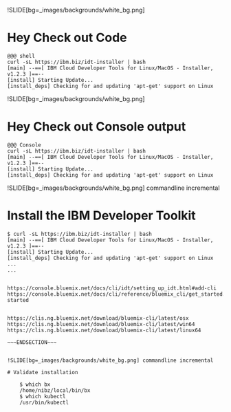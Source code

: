 !SLIDE[bg=_images/backgrounds/white_bg.png]
# Hey Check out Code

    @@@ shell
    curl -sL https://ibm.biz/idt-installer | bash
    [main] --==[ IBM Cloud Developer Tools for Linux/MacOS - Installer, v1.2.3 ]==--
    [install] Starting Update...
    [install_deps] Checking for and updating 'apt-get' support on Linux


!SLIDE[bg=_images/backgrounds/white_bg.png]
# Hey Check out Console output


    @@@ Console
    curl -sL https://ibm.biz/idt-installer | bash
    [main] --==[ IBM Cloud Developer Tools for Linux/MacOS - Installer, v1.2.3 ]==--
    [install] Starting Update...
    [install_deps] Checking for and updating 'apt-get' support on Linux


!SLIDE[bg=_images/backgrounds/white_bg.png] commandline incremental

# Install the IBM Developer Toolkit

    $ curl -sL https://ibm.biz/idt-installer | bash
    [main] --==[ IBM Cloud Developer Tools for Linux/MacOS - Installer, v1.2.3 ]==--
    [install] Starting Update...
    [install_deps] Checking for and updating 'apt-get' support on Linux
    ...
    ...


~~~SECTION:notes~~~

https://console.bluemix.net/docs/cli/idt/setting_up_idt.html#add-cli
https://console.bluemix.net/docs/cli/reference/bluemix_cli/get_started.html#getting-started


https://clis.ng.bluemix.net/download/bluemix-cli/latest/osx
https://clis.ng.bluemix.net/download/bluemix-cli/latest/win64
https://clis.ng.bluemix.net/download/bluemix-cli/latest/linux64

~~~ENDSECTION~~~


!SLIDE[bg=_images/backgrounds/white_bg.png] commandline incremental

# Validate installation

    $ which bx
    /home/nibz/local/bin/bx
    $ which kubectl
    /usr/bin/kubectl


